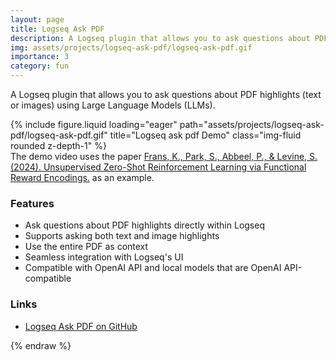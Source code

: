 ```yaml
---
layout: page
title: Logseq Ask PDF
description: A Logseq plugin that allows you to ask questions about PDF highlights (text or images) using Large Language Models (LLMs).
img: assets/projects/logseq-ask-pdf/logseq-ask-pdf.gif
importance: 3
category: fun
---
```


A Logseq plugin that allows you to ask questions about PDF highlights (text or images) using Large Language Models (LLMs).

<div class="row">
    <div class="col-sm mt-3 mt-md-0">
        {% include figure.liquid loading="eager" path="assets/projects/logseq-ask-pdf/logseq-ask-pdf.gif" title="Logseq ask pdf Demo" class="img-fluid rounded z-depth-1" %}
    </div>
</div>
<div class="caption">
    The demo video uses the paper <a href="https://arxiv.org/abs/2402.17135">Frans, K., Park, S., Abbeel, P., & Levine, S. (2024). Unsupervised Zero-Shot Reinforcement Learning via Functional Reward Encodings.</a> as an example.
</div>

### Features

- Ask questions about PDF highlights directly within Logseq
- Supports asking both text and image highlights
- Use the entire PDF as context
- Seamless integration with Logseq's UI
- Compatible with OpenAI API and local models that are OpenAI API-compatible

### Links

- [Logseq Ask PDF on GitHub](https://github.com/hi-jin/logseq-ask-pdf)

{% endraw %}
